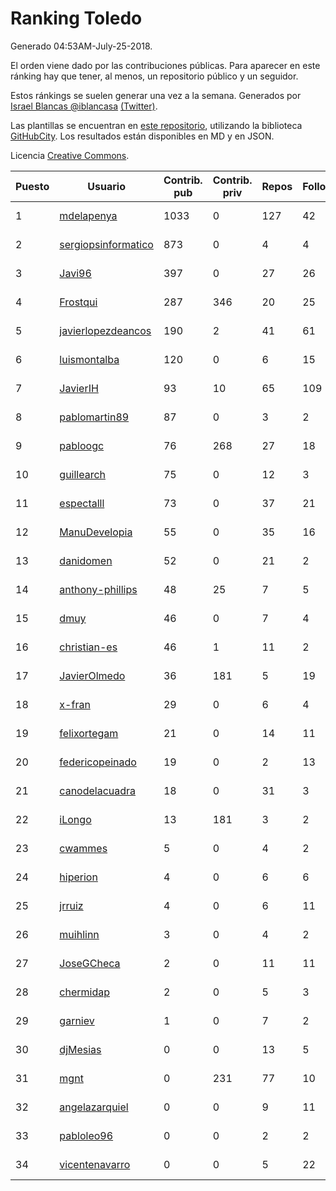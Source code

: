 # Ranking Toledo

Generado 04:53AM-July-25-2018.

El orden viene dado por las contribuciones públicas. Para aparecer en este ránking hay que tener, al menos, un repositorio público y un seguidor.

Estos ránkings se suelen generar una vez a la semana. Generados por [Israel Blancas @iblancasa](https://github.com/iblancasa/) [(Twitter)](https://twitter.com/iblancasa).

Las plantillas se encuentran en [este repositorio](https://github.com/iblancasa/GH-Spanish-Ranking), utilizando la biblioteca [GitHubCity](https://github.com/iblancasa/GitHubCity). Los resultados están disponibles en MD y en JSON.

Licencia [Creative Commons](https://creativecommons.org/licenses/by/4.0/).

| Puesto   |  Usuario  | Contrib. pub | Contrib. priv |Repos| Followers | Desde |  Avatar  |
|----------|-----------|--------------|---------------|-----|-----------|-------|----------|
|1|[mdelapenya](https://github.com/mdelapenya)|1033|0|127|42|2011-08-01|![mdelapenya]()|
|2|[sergiopsinformatico](https://github.com/sergiopsinformatico)|873|0|4|4|2016-10-10|![sergiopsinformatico]()|
|3|[Javi96](https://github.com/Javi96)|397|0|27|26|2016-05-01|![Javi96]()|
|4|[Frostqui](https://github.com/Frostqui)|287|346|20|25|2014-12-06|![Frostqui]()|
|5|[javierlopezdeancos](https://github.com/javierlopezdeancos)|190|2|41|61|2011-11-17|![javierlopezdeancos]()|
|6|[luismontalba](https://github.com/luismontalba)|120|0|6|15|2013-11-13|![luismontalba]()|
|7|[JavierIH](https://github.com/JavierIH)|93|10|65|109|2013-08-03|![JavierIH]()|
|8|[pablomartin89](https://github.com/pablomartin89)|87|0|3|2|2015-12-30|![pablomartin89]()|
|9|[pabloogc](https://github.com/pabloogc)|76|268|27|18|2011-10-16|![pabloogc]()|
|10|[guillearch](https://github.com/guillearch)|75|0|12|3|2017-03-28|![guillearch]()|
|11|[espectalll](https://github.com/espectalll)|73|0|37|21|2012-09-30|![espectalll]()|
|12|[ManuDevelopia](https://github.com/ManuDevelopia)|55|0|35|16|2008-12-28|![ManuDevelopia]()|
|13|[danidomen](https://github.com/danidomen)|52|0|21|2|2013-11-21|![danidomen]()|
|14|[anthony-phillips](https://github.com/anthony-phillips)|48|25|7|5|2015-09-04|![anthony-phillips]()|
|15|[dmuy](https://github.com/dmuy)|46|0|7|4|2014-09-19|![dmuy]()|
|16|[christian-es](https://github.com/christian-es)|46|1|11|2|2014-07-12|![christian-es]()|
|17|[JavierOlmedo](https://github.com/JavierOlmedo)|36|181|5|19|2015-11-18|![JavierOlmedo]()|
|18|[x-fran](https://github.com/x-fran)|29|0|6|4|2013-01-04|![x-fran]()|
|19|[felixortegam](https://github.com/felixortegam)|21|0|14|11|2013-06-14|![felixortegam]()|
|20|[federicopeinado](https://github.com/federicopeinado)|19|0|2|13|2013-11-13|![federicopeinado]()|
|21|[canodelacuadra](https://github.com/canodelacuadra)|18|0|31|3|2013-07-14|![canodelacuadra]()|
|22|[iLongo](https://github.com/iLongo)|13|181|3|2|2016-03-01|![iLongo]()|
|23|[cwammes](https://github.com/cwammes)|5|0|4|2|2014-03-18|![cwammes]()|
|24|[hiperion](https://github.com/hiperion)|4|0|6|6|2010-08-10|![hiperion]()|
|25|[jrruiz](https://github.com/jrruiz)|4|0|6|11|2013-12-02|![jrruiz]()|
|26|[muihlinn](https://github.com/muihlinn)|3|0|4|2|2014-04-04|![muihlinn]()|
|27|[JoseGCheca](https://github.com/JoseGCheca)|2|0|11|11|2014-02-05|![JoseGCheca]()|
|28|[chermidap](https://github.com/chermidap)|2|0|5|3|2015-11-26|![chermidap]()|
|29|[garniev](https://github.com/garniev)|1|0|7|2|2014-12-09|![garniev]()|
|30|[djMesias](https://github.com/djMesias)|0|0|13|5|2011-09-17|![djMesias]()|
|31|[mgnt](https://github.com/mgnt)|0|231|77|10|2013-03-13|![mgnt]()|
|32|[angelazarquiel](https://github.com/angelazarquiel)|0|0|9|11|2013-10-07|![angelazarquiel]()|
|33|[pabloleo96](https://github.com/pabloleo96)|0|0|2|2|2016-03-07|![pabloleo96]()|
|34|[vicentenavarro](https://github.com/vicentenavarro)|0|0|5|22|2017-02-13|![vicentenavarro]()|
